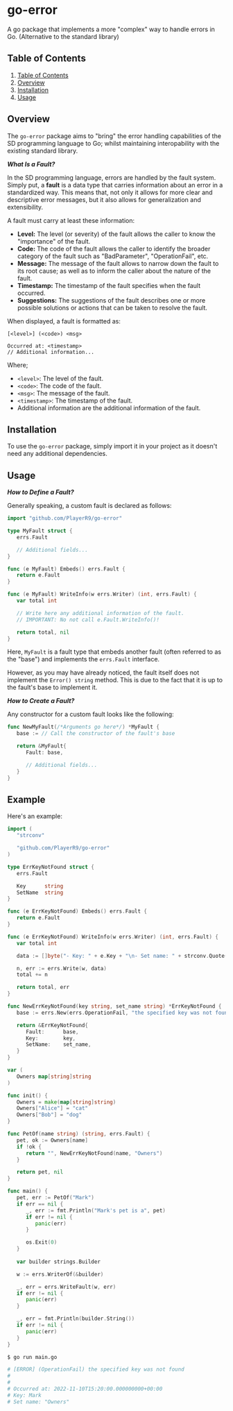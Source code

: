 # go-error
A go package that implements a more "complex" way to handle errors in Go. (Alternative to the standard library)


## Table of Contents

1. [Table of Contents](#table-of-contents)
2. [Overview](#overview)
3. [Installation](#installation)
4. [Usage](#usage)


## Overview

The `go-error` package aims to "bring" the error handling capabilities of the SD programming language to Go; whilst maintaining interopability with the existing standard library.


***What Is a Fault?***

In the SD programming language, errors are handled by the fault system. Simply put, a **fault** is a data type that carries information about an error in a standardized way. This means that, not only it allows for more clear and descriptive error messages, but it also allows for generalization and extensibility.

A fault must carry at least these information:
- **Level:** The level (or severity) of the fault allows the caller to know the "importance" of the fault.
- **Code:** The code of the fault allows the caller to identify the broader category of the fault such as "BadParameter", "OperationFail", etc.
- **Message:** The message of the fault allows to narrow down the fault to its root cause; as well as to inform the caller about the nature of the fault.
- **Timestamp:** The timestamp of the fault specifies when the fault occurred.
- **Suggestions:** The suggestions of the fault describes one or more possible solutions or actions that can be taken to resolve the fault.


When displayed, a fault is formatted as:
```console
[<level>] (<code>) <msg>

Occurred at: <timestamp>
// Additional information...
```
Where;
- `<level>`: The level of the fault.
- `<code>`: The code of the fault.
- `<msg>`: The message of the fault.
- `<timestamp>`: The timestamp of the fault.
- Additional information are the additional information of the fault.


## Installation

To use the `go-error` package, simply import it in your project as it doesn't need any additional dependencies.


## Usage

***How to Define a Fault?***

Generally speaking, a custom fault is declared as follows:
```go
import "github.com/PlayerR9/go-error"

type MyFault struct {
   errs.Fault

   // Additional fields...
}

func (e MyFault) Embeds() errs.Fault {
   return e.Fault
}

func (e MyFault) WriteInfo(w errs.Writer) (int, errs.Fault) {
   var total int

   // Write here any additional information of the fault.
   // IMPORTANT: No not call e.Fault.WriteInfo()! 

   return total, nil 
}
```

Here, `MyFault` is a fault type that embeds another fault (often referred to as the "base") and implements the `errs.Fault` interface.

However, as you may have already noticed, the fault itself does not implement the `Error() string` method. This is due to the fact that it is up to the fault's base to implement it.


***How to Create a Fault?***

Any constructor for a custom fault looks like the following:
```go
func NewMyFault(/*Arguments go here*/) *MyFault {
   base := // Call the constructor of the fault's base

   return &MyFault{
      Fault: base,

      // Additional fields...
   }
}
```


## Example

Here's an example:
```go
import (
   "strconv"

   "github.com/PlayerR9/go-error"
)

type ErrKeyNotFound struct {
   errs.Fault

   Key      string
   SetName  string
}

func (e ErrKeyNotFound) Embeds() errs.Fault {
   return e.Fault
}

func (e ErrKeyNotFound) WriteInfo(w errs.Writer) (int, errs.Fault) {
   var total int

   data := []byte("- Key: " + e.Key + "\n- Set name: " + strconv.Quote(e.SetName))

   n, err := errs.Write(w, data)
   total += n

   return total, err
}

func NewErrKeyNotFound(key string, set_name string) *ErrKeyNotFound {
   base := errs.New(errs.OperationFail, "the specified key was not found")

   return &ErrKeyNotFound{
      Fault:      base,
      Key:        key,
      SetName:    set_name,
   }
}
```


```go
var (
   Owners map[string]string
)

func init() {
   Owners = make(map[string]string)
   Owners["Alice"] = "cat"
   Owners["Bob"] = "dog"
}

func PetOf(name string) (string, errs.Fault) {
   pet, ok := Owners[name]
   if !ok {
      return "", NewErrKeyNotFound(name, "Owners")
   }

   return pet, nil
}

func main() {
   pet, err := PetOf("Mark")
   if err == nil {
      _, err := fmt.Println("Mark's pet is a", pet)
      if err != nil {
         panic(err)
      }

      os.Exit(0)
   }
   
   var builder strings.Builder

   w := errs.WriterOf(&builder)

   _, err = errs.WriteFault(w, err)
   if err != nil {
      panic(err)
   }

   _, err = fmt.Println(builder.String())
   if err != nil {
      panic(err)
   }
}

```

```bash
$ go run main.go

# [ERROR] (OperationFail) the specified key was not found
# 
# 
# Occurred at: 2022-11-10T15:20:00.000000000+00:00
# Key: Mark
# Set name: "Owners"
```